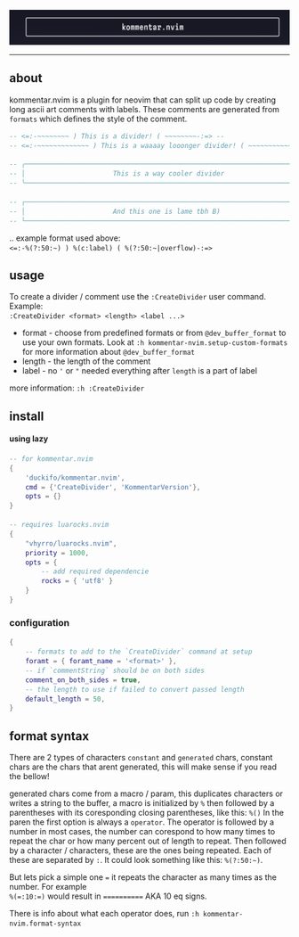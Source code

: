 ![banner](banner.png)

---

## about

kommentar.nvim is a plugin for neovim that can split up
code by creating long ascii art comments with labels. These comments are generated 
from `formats` which defines the style of the comment.

```lua
-- <=:-~~~~~~~~ ) This is a divider! ( ~~~~~~~~-:=> --
-- <=:-~~~~~~~~~~~~~ ) This is a waaaay looonger divider! ( ~~~~~~~~~~~~-:=> --

-- ╭───────────────────────────────────────────────────────────────────────╮ --
-- │                      This is a way cooler divider                     │ --
-- ╰───────────────────────────────────────────────────────────────────────╯ --

-- ┌───────────────────────────────────────────────────────────────────────┐ --
-- │                      And this one is lame tbh B)                      │ --
-- └───────────────────────────────────────────────────────────────────────┘ --
```

 .. example format used above:\
 ` <=:-%(?:50:~) ) %(c:label) ( %(?:50:~|overflow)-:=> `

## usage

To create a divider / comment use the `:CreateDivider` user command. Example:\
`:CreateDivider <format> <length> <label ...>`
 - format - choose from predefined formats or from `@dev_buffer_format` to use your
 own formats. Look at `:h kommentar-nvim.setup-custom-formats` for more information about `@dev_buffer_format`
 - length - the length of the comment
 - label - no `'` or `"` needed everything after `length` is a part of label

 more information: `:h :CreateDivider`

## install

#### using lazy

```lua
-- for kommentar.nvim
{ 
    'duckifo/kommentar.nvim', 
    cmd = {'CreateDivider', 'KommentarVersion'}, 
    opts = {} 
}

-- requires luarocks.nvim
{
	"vhyrro/luarocks.nvim",
	priority = 1000,
	opts = {
        -- add required dependencie
		rocks = { 'utf8' }
	}
}
```

### configuration
```lua
{
    -- formats to add to the `CreateDivider` command at setup
    foramt = { foramt_name = '<format>' },
    -- if `commentString` should be on both sides
    comment_on_both_sides = true,
    -- the length to use if failed to convert passed length
    default_length = 50,
}
```

## format syntax

There are 2 types of characters `constant` and `generated` chars, constant chars are the chars that arent generated, this will make sense if you read the bellow! 

generated chars come from a macro / param, this duplicates characters or writes a string to the buffer,
a macro is initialized by `%` then followed by a parentheses with its coresponding closing parentheses, like this: `%()`
In the paren the first option is always a `operator`. The operator is followed
by a number in most cases, the number can corespond to how many times to repeat the char or how many percent out of length to repeat. Then followed by a
character / characters, these are the ones being repeated. Each of these are separated by `:`. It could look something like this: `%(?:50:~)`.

But lets pick a simple one `=` it repeats the character as many times as the number. For example\
`%(=:10:=)` would result in `==========` AKA 10 eq signs.

There is info about what each operator does, run `:h kommentar-nvim.format-syntax`
